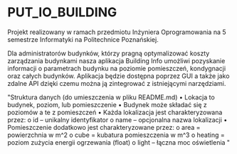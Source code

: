# PUT_IO_BUILDING

Projekt realizowany w ramach przedmiotu Inżyniera Oprogramowania na 5 semestrze Informatyki na Politechnice Poznańskiej. 

Dla administratorów budynków, którzy pragną optymalizować koszty zarządzania budynkami  nasza aplikacja Building Info umożliwi pozyskanie informacji o parametrach budynku na poziomie pomieszczeń, kondygnacji oraz całych budynków. Aplikacja będzie dostępna poprzez GUI a także jako zdalne API dzięki czemu można ją zintegrować z istniejącymi narzędziami.

"Struktura danych (do umieszczenia w pliku README.md)
• Lokacja to budynek, poziom, lub pomieszczenie
• Budynek może składać się z poziomów a te z pomieszczeń
• Każda lokalizacja jest charakteryzowana przez:
    o id – unikalny identyfikator
   o name – opcjonalna nazwa lokalizacji
• Pomieszczenie dodatkowo jest charakteryzowane przez:
   o area = powierzchnia w m^2
   o cube = kubatura pomieszczenia w m^3
   o heating = poziom zużycia energii ogrzewania (float)
   o light – łączna moc oświetlenia
"


